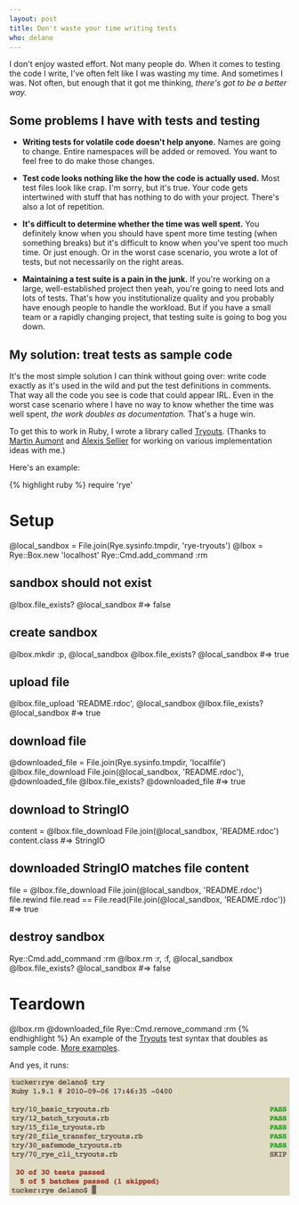 ```yaml
---
layout: post
title: Don't waste your time writing tests
who: delano
---
```


I don't enjoy wasted effort. Not many people do. When it comes to testing the code I write, I've often felt like I was wasting my time. And sometimes I was. Not often, but enough that it got me thinking, *there's got to be a better way.*

## Some problems I have with tests and testing ##

* **Writing tests for volatile code doesn't help anyone.** Names are going to change. Entire namespaces will be added or removed. You want to feel free to do make those changes. 

* **Test code looks nothing like the how the code is actually used.** Most test files look like crap. I'm sorry, but it's true. Your code gets intertwined with stuff that has nothing to do with your project. There's also a lot of repetition. 

* **It's difficult to determine whether the time was well spent.** You definitely know when you should have spent more time testing (when something breaks) but it's difficult to know when you've spent too much time. Or just enough. Or in the worst case scenario, you wrote a lot of tests, but not necessarily on the right areas. 

* **Maintaining a test suite is a pain in the junk.** If you're working on a large, well-established project then yeah, you're going to need lots and lots of tests. That's how you institutionalize quality and you probably have enough people to handle the workload. But if you have a small team or a rapidly changing project, that testing suite is going to bog you down.


## My solution: treat tests as sample code ##

It's the most simple solution I can think without going over: write code exactly as it's used in the wild and put the test definitions in comments. That way all the code you see is code that could appear IRL. Even in the worst case scenario where I have no way to know whether the time was well spent, *the work doubles as documentation.* That's a huge win.

To get this to work in Ruby, I wrote a library called [Tryouts](http://github.com/delano/tryouts). (Thanks to [Martin Aumont](http://mynyml.com/) and [Alexis Sellier](http://cloudhead.io/) for working on various implementation ideas with me.)

Here's an example:

{% highlight ruby %}
require 'rye'

# Setup
@local_sandbox = File.join(Rye.sysinfo.tmpdir, 'rye-tryouts')
@lbox = Rye::Box.new 'localhost'
Rye::Cmd.add_command :rm


## sandbox should not exist
@lbox.file_exists? @local_sandbox
#=> false

## create sandbox
@lbox.mkdir :p, @local_sandbox
@lbox.file_exists? @local_sandbox
#=> true

## upload file
@lbox.file_upload 'README.rdoc', @local_sandbox
@lbox.file_exists? @local_sandbox
#=> true

## download file
@downloaded_file = File.join(Rye.sysinfo.tmpdir, 'localfile')
@lbox.file_download File.join(@local_sandbox, 'README.rdoc'), @downloaded_file 
@lbox.file_exists? @downloaded_file
#=> true

## download to StringIO
content = @lbox.file_download File.join(@local_sandbox, 'README.rdoc')
content.class
#=> StringIO

## downloaded StringIO matches file content
file = @lbox.file_download File.join(@local_sandbox, 'README.rdoc')
file.rewind
file.read == File.read(File.join(@local_sandbox, 'README.rdoc'))
#=> true

## destroy sandbox
Rye::Cmd.add_command :rm
@lbox.rm :r, :f, @local_sandbox
@lbox.file_exists? @local_sandbox
#=> false


# Teardown
@lbox.rm @downloaded_file
Rye::Cmd.remove_command :rm
{% endhighlight %}
<span class="graphicSubtext">An example of the <a href="http://github.com/delano/tryouts" title="Don't waste your time writing tests">Tryouts</a> test syntax that doubles as sample code. <a href="http://github.com/delano/rye/tree/master/try/" title="Rye: Safe, parallel access to Unix shells from Ruby">More examples</a>.</span>

And yes, it runs:

<span class="graphic"><img src="/blog/assets/2010-q3/running-tryouts.png" alt="Running Tryouts on the command line" border="0"></span>
<br/>


